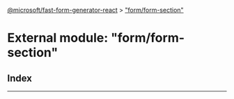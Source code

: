 [@microsoft/fast-form-generator-react](../README.md) > ["form/form-section"](../modules/_form_form_section_.md)

# External module: "form/form-section"

## Index

---

